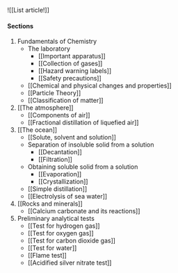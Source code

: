 ![[List article!]]

#### Sections
1. Fundamentals of Chemistry
	- The laboratory
		- [[Important apparatus]]
		- [[Collection of gases]]
		- [[Hazard warning labels]]
		- [[Safety precautions]]
	- [[Chemical and physical changes and properties]]
	- [[Particle Theory]]
	- [[Classification of matter]]
2. [[The atmosphere]]
	- [[Components of air]]
	- [[Fractional distillation of liquefied air]]
3. [[The ocean]]
	- [[Solute, solvent and solution]]
	- Separation of insoluble solid from a solution
		- [[Decantation]]
		- [[Filtration]]
	- Obtaining soluble solid from a solution
		- [[Evaporation]]
		- [[Crystallization]]
	- [[Simple distillation]]
	- [[Electrolysis of sea water]]
3. [[Rocks and minerals]]
	- [[Calcium carbonate and its reactions]]
4. Preliminary analytical tests
	- [[Test for hydrogen gas]]
	- [[Test for oxygen gas]]
	- [[Test for carbon dioxide gas]]
	- [[Test for water]]
	- [[Flame test]]
	- [[Acidified silver nitrate test]]
